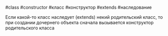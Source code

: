 #class #constructor #класс #конструктор #extends #наследование 

Если какой-то класс наследует (extends) некий родительский класс, то при создании дочернего объекта сначала вызывается конструктор родительского класса
